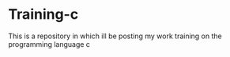 # Training-c
This is a repository in which ill be posting my work training on the programming language c
